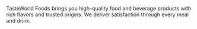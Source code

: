 TasteWorld Foods brings you high-quality food and beverage products with rich flavors and trusted origins. We deliver satisfaction through every meal and drink.
